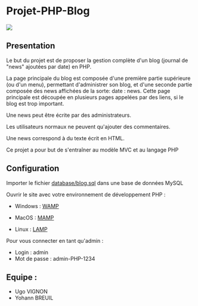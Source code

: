 # Projet-PHP-Blog

<a href="https://www.php.net/"> <img src="https://img.shields.io/badge/PHP-7.4.21-%238892BF"> </a>

## Presentation 

Le but du projet est de proposer la gestion complète d'un blog (journal de "news" ajoutées par date) en PHP.

La page principale du blog est composée d'une première partie supérieure (ou d'un menu), permettant d'administrer son blog, et d'une seconde partie composée des news affichées de la sorte: date : news. Cette page principale est découpée en plusieurs pages appelées par des liens, si le blog est trop important.

Une news peut être écrite par des administrateurs. 

Les utilisateurs normaux ne peuvent qu'ajouter des commentaires. 

Une news correspond à du texte écrit en HTML. 

Ce projet a pour but de s'entraîner au modèle MVC et au langage PHP

## Configuration 

Importer le fichier [database/blog.sql](database/blog.sql) dans une base de données MySQL

Ouvrir le site avec votre environnement de développement PHP :

* Windows : [WAMP](https://www.wampserver.com/)

* MacOS : [MAMP](https://www.mamp.info/fr/downloads/)

* Linux : [LAMP](https://doc.ubuntu-fr.org/lamp)

Pour vous connecter en tant qu'admin : 

* Login : admin 
* Mot de passe : admin-PHP-1234

## Equipe : 

* Ugo VIGNON
* Yohann BREUIL